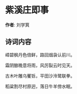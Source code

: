 # 紫溪庄即事

**作者**: 刘学箕

## 诗词内容

嶂碧枫丹色倍鲜，路回烟袅认前川。

霜阴酿晚意将雨，风厉裂云时见天。

古木叶雕乌矍铄，平田沙泠鹭联拳。

稻粱割尽村原迥，落日牛羊傍水眠。

